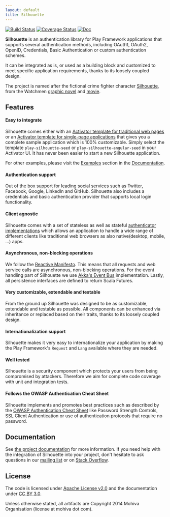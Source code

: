 ```yaml
---
layout: default
title: Silhouette
---
```


[![Build Status](https://travis-ci.org/mohiva/play-silhouette.png)](https://travis-ci.org/mohiva/play-silhouette) [![Coverage Status](https://coveralls.io/repos/mohiva/play-silhouette/badge.png)](https://coveralls.io/r/mohiva/play-silhouette) [![Doc](https://readthedocs.org/projects/silhouette/badge/?version=latest)](http://docs.silhouette.mohiva.com/en/latest/)

**Silhouette** is an authentication library for Play Framework applications that supports several authentication
methods, including OAuth1, OAuth2, OpenID, Credentials, Basic Authentication or custom authentication schemes.

It can be integrated as is, or used as a building block and customized to meet specific application requirements,
thanks to its loosely coupled design.

The project is named after the fictional crime fighter character [Silhouette](http://www.comicvine.com/silhouette/4005-35807/),
from the Watchmen [graphic novel](http://en.wikipedia.org/wiki/Watchmen) and [movie](http://en.wikipedia.org/wiki/Watchmen_%28film%29).


## Features

#### Easy to integrate

Silhouette comes either with an [Activator template for traditional web pages](https://github.com/mohiva/play-silhouette-seed)
or an [Activator template for single-page applications](https://github.com/mohiva/play-silhouette-angular-seed)
that gives you a complete sample application which is 100% customizable. Simply select the template ``play-silhouette-seed``
or ``play-silhouette-angular-seed`` in your Activator UI. It has never been easier to start a new Silhouette
application.

For other examples, please visit the [Examples](http://docs.silhouette.mohiva.com/en/latest/basics/examples.html)
section in the [Documentation](http://docs.silhouette.mohiva.com/).

#### Authentication support

Out of the box support for leading social services such as Twitter, Facebook, Google, LinkedIn and GitHub. Silhouette
also includes a credentials and basic authentication provider that supports local login functionality.

#### Client agnostic

Silhouette comes with a set of stateless as well as stateful [authenticator implementations](http://docs.silhouette.mohiva.com/en/latest/how-it-works/authenticator.html#list-of-authenticators)
which allows an application to handle a wide range of different clients like traditional web browsers as also
native(desktop, mobile, ...) apps.

#### Asynchronous, non-blocking operations

We follow the [Reactive Manifesto](http://www.reactivemanifesto.org/). This means that all requests and web service
calls are asynchronous, non-blocking operations. For the event handling part of Silhouette we use
[Akka's Event Bus](http://doc.akka.io/docs/akka/2.2.4/scala/event-bus.html) implementation. Lastly, all
persistence interfaces are defined to return Scala Futures.

#### Very customizable, extendable and testable

From the ground up Silhouette was designed to be as customizable, extendable and testable as possible. All components
can be enhanced via inheritance or replaced based on their traits, thanks to its loosely coupled design.

#### Internationalization support

Silhouette makes it very easy to internationalize your application by making the Play Framework's ``Request`` and
``Lang`` available where they are needed.

#### Well tested

Silhouette is a security component which protects your users from being compromised by attackers. Therefore we aim
for complete code coverage with unit and integration tests.

#### Follows the OWASP Authentication Cheat Sheet

Silhouette implements and promotes best practices such as described by the [OWASP Authentication Cheat Sheet](https://www.owasp.org/index.php/Authentication_Cheat_Sheet)
like Password Strength Controls, SSL Client Authentication or use of authentication protocols that require no password.

## Documentation

See [the project documentation](http://docs.silhouette.mohiva.com/en/latest/) for more information. If you need help
with the integration of Silhouette into your project, don't hesitate to ask questions in our
[mailing list](https://groups.google.com/forum/#!forum/play-silhouette) or on
[Stack Overflow](http://stackoverflow.com/questions/tagged/playframework).

## License

The code is licensed under [Apache License v2.0](http://www.apache.org/licenses/LICENSE-2.0) and the documentation
under [CC BY 3.0](http://creativecommons.org/licenses/by/3.0/).

Unless otherwise stated, all artifacts are Copyright 2014 Mohiva Organisation (license at mohiva dot com).
